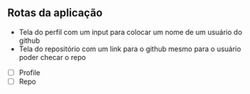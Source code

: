 ## Rotas da aplicação

- Tela do perfil com um input para colocar um nome de um usuário do github
- Tela do repositório com um link para o github mesmo para o usuário poder checar o repo

- [ ] Profile
- [ ] Repo
